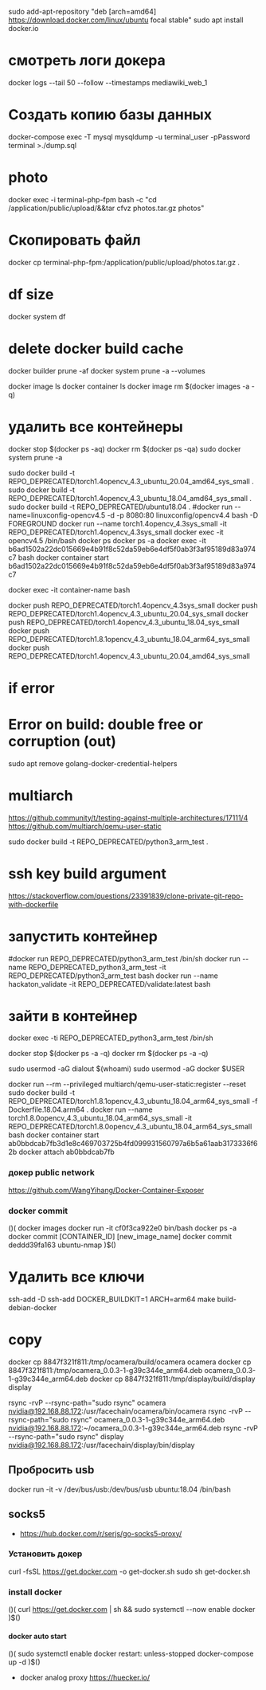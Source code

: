 sudo add-apt-repository "deb [arch=amd64] https://download.docker.com/linux/ubuntu focal stable"
sudo apt install docker.io

# смотреть лoги докера
docker logs --tail 50 --follow --timestamps mediawiki_web_1

# Создать копию базы данных
docker-compose exec -T mysql mysqldump -u terminal_user -pPassword terminal >./dump.sql

# photo
docker exec -i terminal-php-fpm bash -c "cd /application/public/upload/&&tar cfvz photos.tar.gz photos"

# Скопировать файл
docker cp terminal-php-fpm:/application/public/upload/photos.tar.gz .

# df size
docker system df

# delete docker build cache
docker builder prune -af
docker system prune -a --volumes

docker image ls
docker container ls
docker image rm $(docker images -a -q)
# удалить все контейнеры
docker stop $(docker ps -aq)
docker rm $(docker ps -qa)
sudo docker system prune -a

sudo docker build -t REPO_DEPRECATED/torch1.4opencv_4.3_ubuntu_20.04_amd64_sys_small .
sudo docker build -t REPO_DEPRECATED/torch1.4opencv_4.3_ubuntu_18.04_amd64_sys_small .
sudo docker build -t REPO_DEPRECATED/ubuntu18.04 .
#docker run --name=linuxconfig-opencv4.5 -d -p 8080:80 linuxconfig/opencv4.4 bash -D FOREGROUND
docker run --name torch1.4opencv_4.3sys_small -it REPO_DEPRECATED/torch1.4opencv_4.3sys_small
docker exec -it opencv4.5 /bin/bash
docker ps
docker ps -a
docker exec -it b6ad1502a22dc015669e4b91f8c52da59eb6e4df5f0ab3f3af95189d83a974c7 bash
docker container start b6ad1502a22dc015669e4b91f8c52da59eb6e4df5f0ab3f3af95189d83a974c7

docker exec -it container-name bash

docker push REPO_DEPRECATED/torch1.4opencv_4.3sys_small
docker push REPO_DEPRECATED/torch1.4opencv_4.3_ubuntu_20.04_sys_small
docker push REPO_DEPRECATED/torch1.4opencv_4.3_ubuntu_18.04_sys_small
docker push REPO_DEPRECATED/torch1.8.1opencv_4.3_ubuntu_18.04_arm64_sys_small
docker push REPO_DEPRECATED/torch1.4opencv_4.3_ubuntu_20.04_amd64_sys_small

# if error
# Error on build: double free or corruption (out)
sudo apt remove golang-docker-credential-helpers

# multiarch
https://github.community/t/testing-against-multiple-architectures/17111/4
https://github.com/multiarch/qemu-user-static

sudo docker build -t REPO_DEPRECATED/python3_arm_test .

# ssh key build argument
https://stackoverflow.com/questions/23391839/clone-private-git-repo-with-dockerfile

# запустить контейнер
#docker run REPO_DEPRECATED/python3_arm_test /bin/sh
docker run --name REPO_DEPRECATED_python3_arm_test -it REPO_DEPRECATED/python3_arm_test bash
docker run --name hackaton_validate -it REPO_DEPRECATED/validate:latest bash
# зайти в контейнер
docker exec -ti REPO_DEPRECATED_python3_arm_test /bin/sh

docker stop $(docker ps -a -q)
docker rm $(docker ps -a -q)

sudo usermod -aG dialout $(whoami)
sudo usermod -aG docker $USER

docker run --rm --privileged multiarch/qemu-user-static:register --reset
sudo docker build -t REPO_DEPRECATED/torch1.8.1opencv_4.3_ubuntu_18.04_arm64_sys_small -f Dockerfile.18.04.arm64 .
docker run --name torch1.8.0opencv_4.3_ubuntu_18.04_arm64_sys_small -it REPO_DEPRECATED/torch1.8.0opencv_4.3_ubuntu_18.04_arm64_sys_small bash
docker container start ab0bbdcab7fb3d1e8c469703725b4fd099931560797a6b5a61aab3173336f62b
docker attach ab0bbdcab7fb

### докер public network

https://github.com/WangYihang/Docker-Container-Exposer

### docker commit

$()$(
	docker images
	docker run -it cf0f3ca922e0 bin/bash
	docker ps -a
	docker commit [CONTAINER_ID] [new_image_name]
	docker commit deddd39fa163 ubuntu-nmap
)$()

# Удалить все ключи
ssh-add -D
ssh-add
DOCKER_BUILDKIT=1 ARCH=arm64 make build-debian-docker

# copy
docker cp 8847f321f811:/tmp/ocamera/build/ocamera ocamera
docker cp 8847f321f811:/tmp/ocamera_0.0.3-1-g39c344e_arm64.deb ocamera_0.0.3-1-g39c344e_arm64.deb
docker cp 8847f321f811:/tmp/display/build/display display

rsync -rvP --rsync-path="sudo rsync" ocamera nvidia@192.168.88.172:/usr/facechain/ocamera/bin/ocamera
rsync -rvP --rsync-path="sudo rsync" ocamera_0.0.3-1-g39c344e_arm64.deb nvidia@192.168.88.172:~/ocamera_0.0.3-1-g39c344e_arm64.deb
rsync -rvP --rsync-path="sudo rsync" display nvidia@192.168.88.172:/usr/facechain/display/bin/display

## Пробросить usb

docker run -it -v /dev/bus/usb:/dev/bus/usb ubuntu:18.04 /bin/bash

## socks5

- https://hub.docker.com/r/serjs/go-socks5-proxy/

### Установить докер
curl -fsSL https://get.docker.com -o get-docker.sh
sudo sh get-docker.sh

### install docker

$()$(
	curl https://get.docker.com | sh &&
		sudo systemctl --now enable docker
)$()

#### docker auto start

$()$(
	sudo systemctl enable docker
	restart: unless-stopped
	docker-compose up -d
)$()

- docker analog proxy
https://huecker.io/

